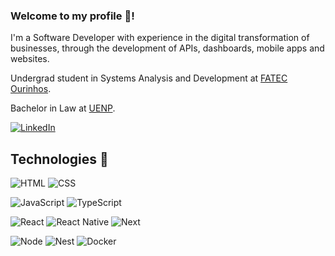 ### Welcome to my profile 👋!

I'm a Software Developer with experience in the digital transformation of businesses, through the development of APIs, dashboards, mobile apps and websites.

Undergrad student in Systems Analysis and Development at <a href="https://www.fatecourinhos.edu.br/aluno/">FATEC Ourinhos</a>.

Bachelor in Law at <a href="https://uenp.edu.br/">UENP</a>.

[![LinkedIn](https://img.shields.io/badge/-LinkedIn-000?style=for-the-badge&logo=linkedin&logoColor=FFF&color:FFF)](https://www.linkedin.com/in/gstvz/)

## Technologies 🚀
![HTML](https://img.shields.io/badge/html-000?style=for-the-badge&logo=html5&logoColor=FFF&color:FFF)
![CSS](https://img.shields.io/badge/css-000?style=for-the-badge&logo=css3&logoColor=FFF&color:FFF)  

![JavaScript](https://img.shields.io/badge/JavaScript-323330?style=for-the-badge&logo=javascript&logoColor=FFF&color:FFF)
![TypeScript](https://img.shields.io/badge/TypeScript-323330?style=for-the-badge&logo=typescript&logoColor=FFF&color:FFF)  


![React](https://img.shields.io/badge/react-000?style=for-the-badge&logo=react&logoColor=FFF&color:FFF)
![React Native](https://img.shields.io/badge/react_native-%2320232a.svg?style=for-the-badge&logo=react&logoColor=FFF&color:FFF)
![Next](https://img.shields.io/badge/next-000000?style=for-the-badge&logo=next.js&logoColor=white)  

![Node](https://img.shields.io/badge/node-000?style=for-the-badge&logo=node.js&logoColor=FFF&color:FFF)
![Nest](https://img.shields.io/badge/nest-000?style=for-the-badge&logo=nestjs&logoColor=FFF&color:FFF)
![Docker](https://img.shields.io/badge/docker-000?style=for-the-badge&logo=docker&logoColor=FFF&color:FFF)

